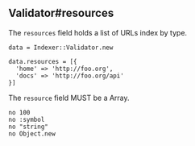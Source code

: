 ## Validator#resources

The `resources` field holds a list of URLs index by type.

    data = Indexer::Validator.new

    data.resources = [{
      'home' => 'http://foo.org',
      'docs' => 'http://foo.org/api'
    }]

The `resource` field MUST be a Array.

    no 100
    no :symbol
    no "string"
    no Object.new

